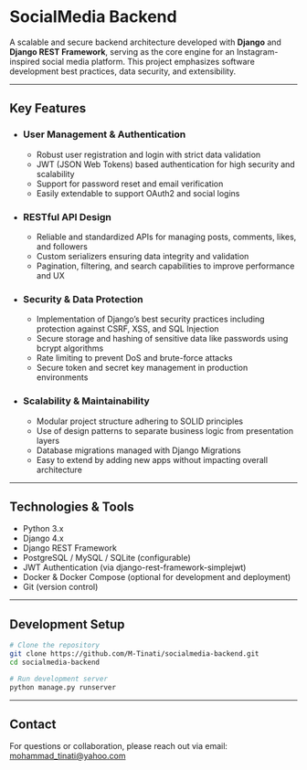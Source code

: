 
# SocialMedia Backend

A scalable and secure backend architecture developed with **Django** and **Django REST Framework**, serving as the core engine for an Instagram-inspired social media platform. This project emphasizes software development best practices, data security, and extensibility.

---

## Key Features

- ### User Management & Authentication  
  - Robust user registration and login with strict data validation  
  - JWT (JSON Web Tokens) based authentication for high security and scalability  
  - Support for password reset and email verification  
  - Easily extendable to support OAuth2 and social logins

- ### RESTful API Design  
  - Reliable and standardized APIs for managing posts, comments, likes, and followers  
  - Custom serializers ensuring data integrity and validation  
  - Pagination, filtering, and search capabilities to improve performance and UX

- ### Security & Data Protection  
  - Implementation of Django’s best security practices including protection against CSRF, XSS, and SQL Injection  
  - Secure storage and hashing of sensitive data like passwords using bcrypt algorithms  
  - Rate limiting to prevent DoS and brute-force attacks  
  - Secure token and secret key management in production environments

- ### Scalability & Maintainability  
  - Modular project structure adhering to SOLID principles  
  - Use of design patterns to separate business logic from presentation layers  
  - Database migrations managed with Django Migrations  
  - Easy to extend by adding new apps without impacting overall architecture

---

## Technologies & Tools

- Python 3.x  
- Django 4.x  
- Django REST Framework  
- PostgreSQL / MySQL / SQLite (configurable)  
- JWT Authentication (via django-rest-framework-simplejwt)  
- Docker & Docker Compose (optional for development and deployment)  
- Git (version control)  

---

## Development Setup

```bash
# Clone the repository
git clone https://github.com/M-Tinati/socialmedia-backend.git
cd socialmedia-backend

# Run development server
python manage.py runserver

```
---

## Contact

For questions or collaboration, please reach out via email:
[mohammad_tinati@yahoo.com](mailto:mohammad_tinati@yahoo.com)




